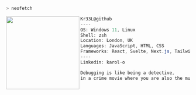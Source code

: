 ```zsh
> neofetch
```
<img align="left" src="https://www.pngall.com/wp-content/uploads/2018/03/Robot-PNG-HD.png" alt="" width="200"/> 

```csharp
Kr33L@github
----
OS: Windows 11, Linux
Shell: zsh
Location: London, UK
Languages: JavaScript, HTML, CSS
Frameworks: React, Svelte, Next.js, Tailwind
----
Linkedin: karol-o
```
```css
Debugging is like being a detective,
in a crime movie where you are also the murderer.
```
